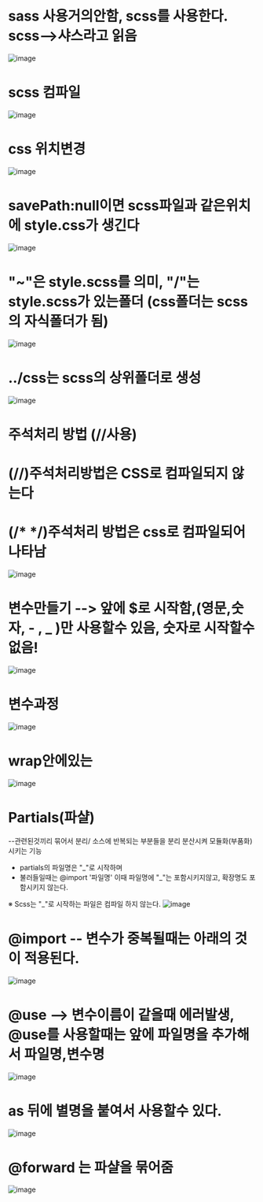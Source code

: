 # sass 사용거의안함, scss를 사용한다. scss-->샤스라고 읽음
![image](https://github.com/1004minjeong/sass/assets/129016976/3a0eb45f-1164-48af-ae72-9e3f1e89390e)

# scss 컴파일
![image](https://github.com/1004minjeong/sass/assets/129016976/7a1b7a4c-9e5d-4f65-8963-9d4882de245e)

# css 위치변경
![image](https://github.com/1004minjeong/sass/assets/129016976/8c54e40d-b625-4c2b-a9b7-fee01c74b883)

# savePath:null이면 scss파일과 같은위치에 style.css가 생긴다
![image](https://github.com/1004minjeong/sass/assets/129016976/e9d3fc9d-fa8a-4691-ac42-403f3e0dcf06)

# "~"은 style.scss를 의미, "/"는 style.scss가 있는폴더 (css폴더는 scss의 자식폴더가 됨)
![image](https://github.com/1004minjeong/sass/assets/129016976/05b2a55f-dc41-425d-8183-07a6ecaf88cd)

# ../css는  scss의 상위폴더로 생성
![image](https://github.com/1004minjeong/sass/assets/129016976/ee01aadd-fb5b-426c-8236-d69b5567aa70)

# 주석처리 방법 (//사용)
# (//)주석처리방법은 CSS로 컴파일되지 않는다
# (/* */)주석처리 방법은 css로 컴파일되어 나타남
![image](https://github.com/1004minjeong/sass/assets/129016976/5f34daca-8b00-4ae1-bd84-7f8ee5f01b12)

# 변수만들기 --> 앞에 $로 시작함,(영문,숫자, - , _ )만 사용할수 있음, 숫자로 시작할수 없음!
![image](https://github.com/1004minjeong/sass/assets/129016976/0acbdb56-cad8-4343-81c1-4fbeba1c4565)

# 변수과정
![image](https://github.com/1004minjeong/sass/assets/129016976/3936cf9a-40b8-4ab7-aad6-6d8da56ec307)


# wrap안에있는
![image](https://github.com/1004minjeong/sass/assets/129016976/19c8a825-53bc-4ec4-a6e3-d211e1df2e45)

# Partials(파샬)
 --관련된것끼리 묶어서 분리/ 소스에 반복되는 부분들을 분리 분산시켜 모듈화(부품화) 시키는 기능
 
 * partials의 파일명은 "_"로 시작하며
 * 불러들일때는 @import '파일명' 이때 파일명에 "_"는 포함시키지않고, 확장명도 포함시키지 않는다. 

※ Scss는 "_"로 시작하는 파일은 컴파일 하지 않는다.
![image](https://github.com/1004minjeong/sass/assets/129016976/928a1dd8-849f-4280-adad-8c6287da2d63)

# @import -- 변수가 중복될때는 아래의 것이 적용된다.
![image](https://github.com/1004minjeong/sass/assets/129016976/4667d71f-601b-4822-8e00-5482e9dce3f6)


# @use --> 변수이름이 같을때 에러발생, @use를 사용할때는 앞에 파일명을 추가해서 파일명,변수명
![image](https://github.com/1004minjeong/sass/assets/129016976/1a2c36c9-1fae-45eb-b8c2-f7adedaba988)

# as 뒤에 별명을 붙여서 사용할수 있다.
![image](https://github.com/1004minjeong/sass/assets/129016976/126e54c0-0410-452c-93a4-a8957e488977)

# @forward 는 파샬을 묶어줌
![image](https://github.com/1004minjeong/sass/assets/129016976/48c0f882-69c1-4240-a37a-a227a695ff47)






